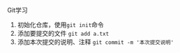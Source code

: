 Git学习

1. 初始化仓库，使用`git init`命令
2. 添加要提交的文件 `git add a.txt`
3. 添加本次提交的说明、注释  `git commit -m '本次提交说明'`

